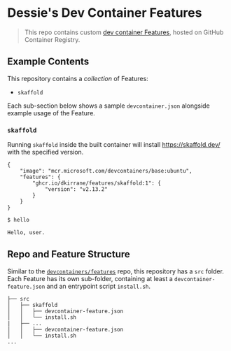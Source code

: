 # Dessie's Dev Container Features

> This repo contains custom [dev container Features](https://containers.dev/implementors/features/), hosted on GitHub Container Registry.

## Example Contents

This repository contains a _collection_ of Features:
- `skaffold`

Each sub-section below shows a sample `devcontainer.json` alongside example usage of the Feature.

### `skaffold`

Running `skaffold` inside the built container will install https://skaffold.dev/ with the specified version.

```jsonc
{
    "image": "mcr.microsoft.com/devcontainers/base:ubuntu",
    "features": {
        "ghcr.io/dkirrane/features/skaffold:1": {
            "version": "v2.13.2"
        }
    }
}
```

```bash
$ hello

Hello, user.
```

## Repo and Feature Structure

Similar to the [`devcontainers/features`](https://github.com/devcontainers/features) repo, this repository has a `src` folder.  Each Feature has its own sub-folder, containing at least a `devcontainer-feature.json` and an entrypoint script `install.sh`. 

```
├── src
│   ├── skaffold
│   │   ├── devcontainer-feature.json
│   │   └── install.sh
|   ├── ...
│   │   ├── devcontainer-feature.json
│   │   └── install.sh
...
```
